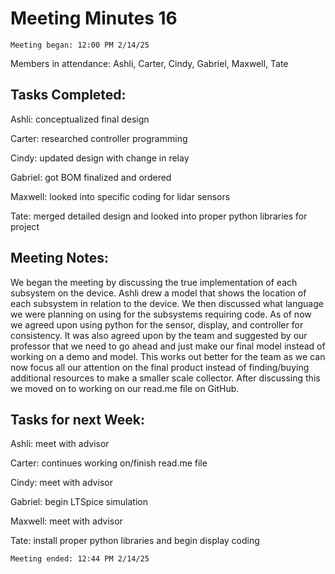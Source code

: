 # Meeting Minutes 16 

    Meeting began: 12:00 PM 2/14/25 

Members in attendance: Ashli, Carter, Cindy, Gabriel, Maxwell, Tate 

 

## Tasks Completed: 

Ashli: conceptualized final design 

Carter: researched controller programming 

Cindy: updated design with change in relay 

Gabriel: got BOM finalized and ordered 

Maxwell: looked into specific coding for lidar sensors 

Tate: merged detailed design and looked into proper python libraries for project 

 

## Meeting Notes: 

We began the meeting by discussing the true implementation of each subsystem on the device. Ashli drew a model that shows the location of each subsystem in relation to the device. We then discussed what language we were planning on using for the subsystems requiring code. As of now we agreed upon using python for the sensor, display, and controller for consistency. It was also agreed upon by the team and suggested by our professor that we need to go ahead and just make our final model instead of working on a demo and model. This works out better for the team as we can now focus all our attention on the final product instead of finding/buying additional resources to make a smaller scale collector. After discussing this we moved on to working on our read.me file on GitHub.  

 

## Tasks for next Week: 

Ashli: meet with advisor  

Carter: continues working on/finish read.me file 

Cindy: meet with advisor 

Gabriel: begin LTSpice simulation 

Maxwell: meet with advisor 

Tate: install proper python libraries and begin display coding 

 

    Meeting ended: 12:44 PM 2/14/25 

 

 
